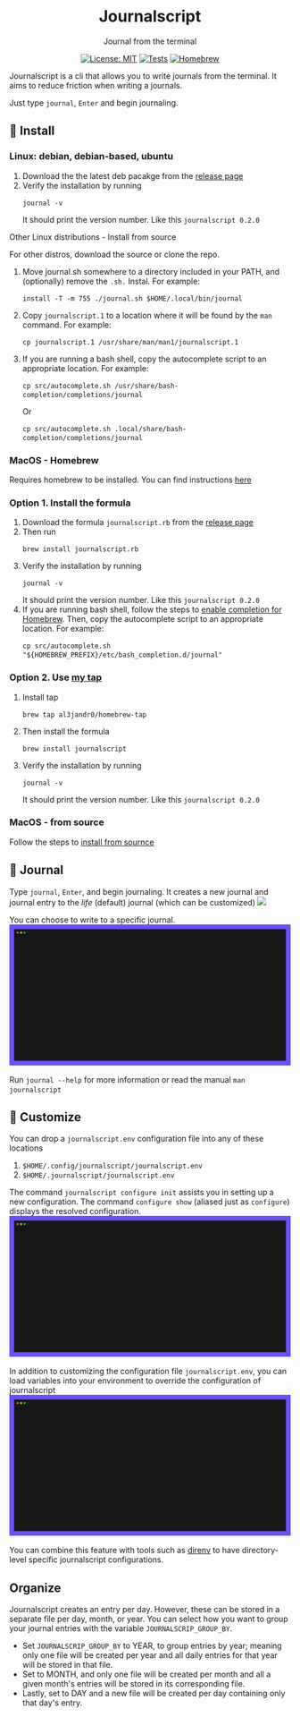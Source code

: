 <h1 align="center">Journalscript</h1>
<p align="center">Journal from the terminal</p>

<div align="center">

[![License: MIT](https://img.shields.io/badge/License-MIT-yellow.svg)](https://opensource.org/licenses/MIT)
[![Tests](https://github.com/al3jandr0/journalscript/actions/workflows/ci.yml/badge.svg)](https://github.com/al3jandr0/journalscript/actions/workflows/ci.yml)
[![Homebrew](https://github.com/al3jandr0/journalscript/actions/workflows/publish_homebrew_tap.yml/badge.svg?event=release)](https://github.com/al3jandr0/journalscript/actions/workflows/publish_homebrew_tap.yml)

</div>

Journalscript is a cli that allows you to write journals from the terminal.  It aims to reduce friction when writing a journals.


Just type `journal`, `Enter` and begin journaling.

## 📗 Install

### Linux: debian, debian-based, ubuntu

1. Download the the latest deb pacakge from the [release page](https://github.com/al3jandr0/journalscript/releases)
2. Verify the installation by running
   ```shell
   journal -v
   ```
   It should print the version number. Like this `journalscript 0.2.0`

 Other Linux distributions - Install from source

For other distros, download the source or clone the repo.

1. Move journal.sh somewhere to a directory included in your PATH, and (optionally) remove the `.sh.` Instal. For example:
   ```shell
   install -T -m 755 ./journal.sh $HOME/.local/bin/journal
   ```
2. Copy `journalscript.1` to a location where it will be found by the `man` command. For example:
   ```shell
   cp journalscript.1 /usr/share/man/man1/journalscript.1
   ```
3. If you are running a bash shell, copy the autocomplete script to an appropriate location. For example:
   ```shell
   cp src/autocomplete.sh /usr/share/bash-completion/completions/journal
   ```
   Or
   ```shell
   cp src/autocomplete.sh .local/share/bash-completion/completions/journal
   ```

### MacOS - Homebrew

Requires homebrew to be installed.  You can find instructions [here](https://brew.sh/) 

### Option 1. Install the formula

1. Download the formula `journalscript.rb` from the [release page](https://github.com/al3jandr0/journalscript/releases)
2. Then run
   ```shell
   brew install journalscript.rb
   ```
3. Verify the installation by running
   ```shell
   journal -v
   ```
   It should print the version number. Like this `journalscript 0.2.0`
4. If you are running bash shell, follow the steps to [enable completion for Homebrew](https://docs.brew.sh/Shell-Completion). Then, copy the autocomplete script to an appropriate location. For example:
   ```shell
   cp src/autocomplete.sh "${HOMEBREW_PREFIX}/etc/bash_completion.d/journal"
   ```

### Option 2. Use [my tap](https://github.com/al3jandr0/homebrew-tap)

1. Install tap
   ```shell
   brew tap al3jandr0/homebrew-tap
   ```
2. Then install the formula
   ```shell
   brew install journalscript
   ```
3. Verify the installation by running
   ```shell
   journal -v
   ```
   It should print the version number. Like this `journalscript 0.2.0`

### MacOS - from source

Follow the steps to [install from sournce](#other-linux-distibutions---install-from-source)

## 📗 Journal

Type `journal`, `Enter`, and begin journaling.  It creates a new journal and journal entry to the _life_ (default) journal (which can be customized)
![](./docs/resources/journaling.gif)

You can choose to write to a specific journal.
![](./docs/resources/journal_write_custom.gif)

Run `journal --help` for more information or read the manual `man journalscript`

## 📗 Customize

You can drop a `journalscript.env` configuration file into any of these locations
1. `$HOME/.config/journalscript/journalscript.env`
2. `$HOME/.journalscript/journalscript.env`

The command `journalscript configure init` assists you in setting up a new configuration. The command `configure show` (aliased just as `configure`) displays the resolved configuration.
![](./docs/resources/configure_init.gif)

In addition to customizing the configuration file `journalscript.env`, you can load variables into your environment to override the configuration of journalscript
![](./docs/resources/override_env_var.gif)

You can combine this feature with tools such as [direnv](https://direnv.net/) to have directory-level specific journalscript configurations.

## Organize

Journalscript creates an entry per day. However, these can be stored in a separate file per day, month, or year. You can select how you want to group your journal entries with the variable
`JOURNALSCRIP_GROUP_BY`. 

- Set `JOURNALSCRIP_GROUP_BY` to YEAR, to group entries by year; meaning only one file will be created per year and all daily entries for that year will be stored in that file.
- Set to MONTH, and only one file will be created per month and all a given month's entries will be stored in its corresponding file.
- Lastly, set to DAY and a new file will be created per day containing only that day's entry.

<!-- Add a table to the configure section covering all of the options 
### Customizing the editor

Journalscript tries to use the editor the `EDITOR` variable set in your environment. If it is absent, then it defaults to `vim`. However you can configure journalscript to use any editor of choice with the `JOURNALSCRIPT_EDITOR`. For example edit `journalscript.env` and replace the default `JOURNALSCRIPT_EDITOR="vim"` with `JOURNALSCRIPT_EDITOR="emacs"`, `JOURNALSCRIPT_EDITOR="nvim"`, `JOURNALSCRIPT_EDITOR="code"`, etc.


The `JOURNALSCRIPT_EDITOR` settign supports flags. For example: `JOURNALSCRIPT_EDITOR="code -n $JOURNALSCRIPT_JOURNAL_DIRECTORY"` This command opens the directory that hosts all entires for the journal in a new window instead of opening today's entry only.


## Advanced options: Backing up and synching journals

Journalscript stores journals in the local file system (technically your editor of choice does the saving). However, it allows you to integrate with the backup mechanisms of your choosing. And it does so via hooks:

- _Sync_. Executes before any changes are done to the journal. It makes your local journal to be up tp date with the backup version. A la `git pull`
- _Backup_. Executes after quitting the editor. It summarizes (backups) the updates to the journals. Either it edits  an existing entry or a new entry. a la `git push`

Many cloud storage services (like DropBox, Google Drive, or OneDrive) do not need the kind of interaction that _Sync_ of _Backup_ allows for. For that kind of system, simply saving the journal files to designated directories is sufficient, and they take care of synchronization and cloud storage automatically. But other systems like git require more interaction. That's where sync and backup come in handy.
-->
<!---
For example -  Setting up a github repository to store your journals
- Todo: add verbose mode to configure show --verbose
- Todo: README: add instructions to create a new repo in the journals directory
- Todo: decide whether to continue to support open hook.  Seems redundant with EDITOR variable
    Decision: to remove the open hook once cadence is implemented
- Todo: simplify default behavior of backup and sync
  - Todo: embed git backup and sync scripts
- todo: Add Gif to demonstrate workflow
--->
